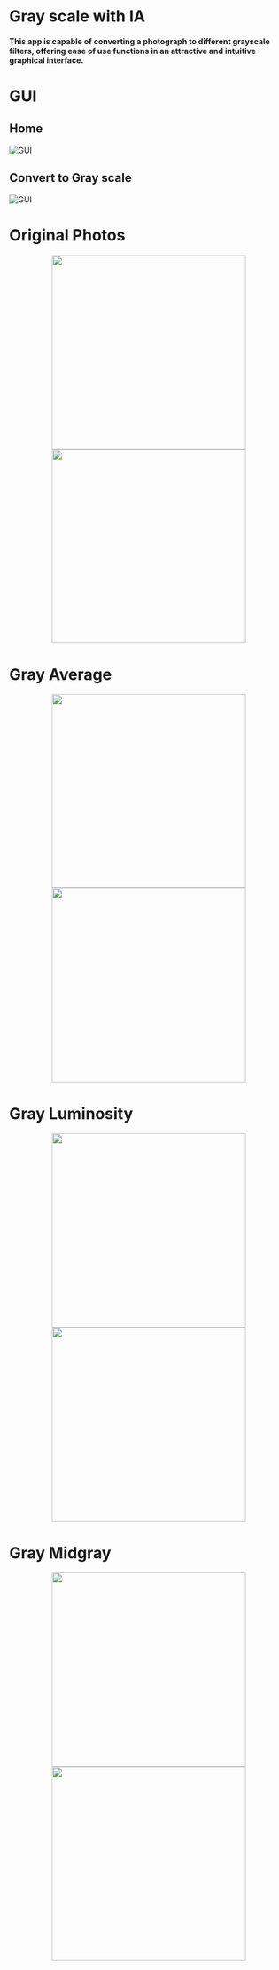 # Gray scale with IA
#### This app is capable of converting a photograph to different grayscale filters, offering ease of use functions in an attractive and intuitive graphical interface.
# GUI
## Home
![GUI](/README/GUI1.png)
## Convert to Gray scale 
![GUI](/README/GUI2.png)

# Original Photos
<p align="center"> 
    <img src="/README/test.jpg" width="350" height="350"/> 
    <img src="/README/perro.png" width="350" height="350"/> 
</p>

# Gray Average
<p align="center"> 
    <img src="/README/grayAverage.jpg" width="350" height="350"/> 
    <img src="/README/perroAverage.png" width="350" height="350"/> 
</p>

# Gray Luminosity
<p align="center"> 
    <img src="/README/grayLuminosity.jpg" width="350" height="350"/> 
    <img src="/README/perroLuminosity.png" width="350" height="350"/> 
</p>

# Gray Midgray
<p align="center"> 
    <img src="/README/grayMidgray.jpg" width="350" height="350"/> 
    <img src="/README/perroMidgray.png" width="350" height="350"/> 
</p>
